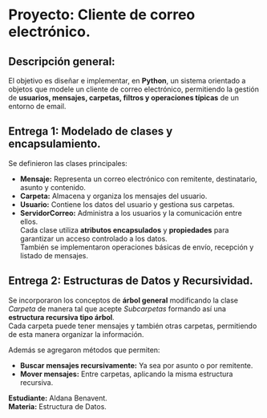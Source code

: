 # Proyecto: Cliente de correo electrónico.

## Descripción general: 
El objetivo es diseñar e implementar, en **Python**, un sistema orientado a objetos que modele un cliente de correo electrónico, permitiendo la gestión de **usuarios, mensajes, carpetas, filtros y operaciones típicas** de un entorno de email.

## Entrega 1: Modelado de clases y encapsulamiento.
Se definieron las clases principales:  
- **Mensaje:** Representa un correo electrónico con remitente, destinatario, asunto y contenido.  
- **Carpeta:** Almacena y organiza los mensajes del usuario.  
- **Usuario:** Contiene los datos del usuario y gestiona sus carpetas.  
- **ServidorCorreo:** Administra a los usuarios y la comunicación entre ellos.  
Cada clase utiliza **atributos encapsulados** y **propiedades** para garantizar un acceso controlado a los datos.  
También se implementaron operaciones básicas de envío, recepción y listado de mensajes.

## Entrega 2: Estructuras de Datos y Recursividad.
Se incorporaron los conceptos de **árbol general** modificando la clase *Carpeta* de manera tal que acepte *Subcarpetas* formando así una **estructura recursiva tipo árbol**.  
Cada carpeta puede tener mensajes y también otras carpetas, permitiendo de esta manera organizar la información.  

Además se agregaron métodos que permiten:  
- **Buscar mensajes recursivamente:** Ya sea por asunto o por remitente.
- **Mover mensajes:** Entre carpetas, aplicando la misma estructura recursiva.

**Estudiante:** Aldana Benavent.  
**Materia:** Estructura de Datos.
